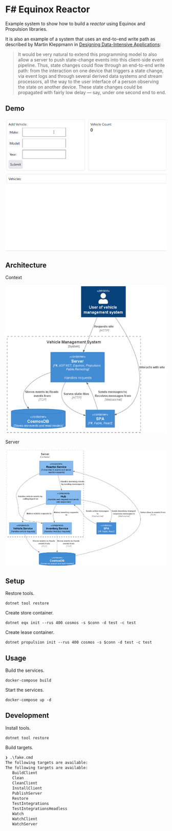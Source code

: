 # F# Equinox Reactor
Example system to show how to build a _reactor_ using Equinox and Propulsion libraries.

It is also an example of a system that uses an end-to-end write path as described by
Martin Kleppmann in [Designing Data-Intensive Applications](https://dataintensive.net/):

> It would be very natural to extend this programming model to also allow a server to
push state-change events into this client-side event pipeline. Thus, state changes
could flow through an end-to-end write path: from the interaction on one device that
triggers a state change, via event logs and through several derived data systems and
stream processors, all the way to the user interface of a person observing the state
on another device. These state changes could be propagated with fairly low delay — say,
under one second end to end.

## Demo
![demo](./etc/images/demo.gif)

## Architecture

Context

![context](./etc/diagrams/images/context/context.png)

Server

![server](./etc/diagrams/images/server/server.png)

## Setup
Restore tools.
```
dotnet tool restore
```
Create store container.
```
dotnet eqx init --rus 400 cosmos -s $conn -d test -c test
```
Create lease container.
```
dotnet propulsion init --rus 400 cosmos -s $conn -d test -c test
```

## Usage
Build the services.
```shell
docker-compose build
```

Start the services.
```shell
docker-compose up -d
```

## Development
Install tools.
```
dotnet tool restore
```

Build targets.
```
❯ .\fake.cmd
The following targets are available:
The following targets are available:
   BuildClient
   Clean        
   CleanClient  
   InstallClient
   PublishServer
   Restore
   TestIntegrations
   TestIntegrationsHeadless
   Watch
   WatchClient
   WatchServer
```

